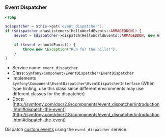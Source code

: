 ### Event Dispatcher
```php
<?php

$dispatcher = $this->get('event_dispatcher');
if ($dispatcher->hasListeners(HelloWorldEvents::ARMAGEDDON)) {
    $event = $dispatcher->dispatch(HelloWorldEvents::ARMAGEDDON, new ArmageddonEvent($world));
    
    if ($event->shouldPanic()) {
        throw new \Exception("Run for the hills!");
    }
}
```

* Service name: `event_dispatcher`
* Class: `Symfony\Component\EventDispatcher\EventDispatcher`
* Implements `Symfony\Component\EventDispatcher\EventDispatcherInterface` (When type hinting, use this class since different environments may use different classes for the dispatcher)
* Docs: [http://symfony.com/doc/2.8/components/event_dispatcher/introduction.html#dispatch-the-event](http://symfony.com/doc/2.8/components/event_dispatcher/introduction.html#dispatch-the-event)

Dispatch [custom events](#custom-events) using the `event_dispatcher` service.
